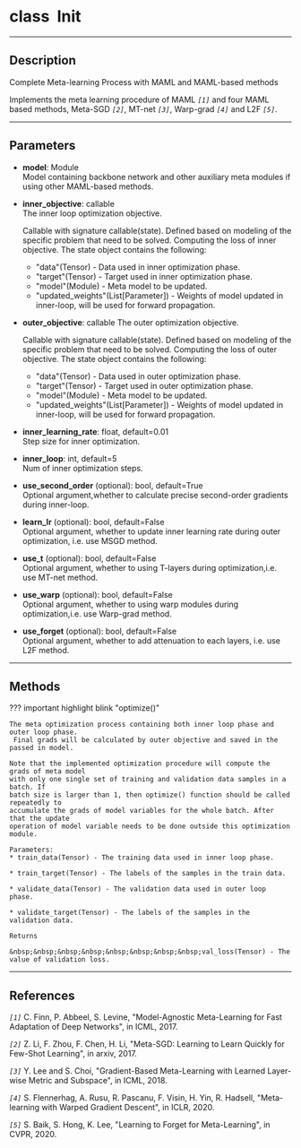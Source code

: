 # __class&nbsp;&nbsp;Init__
***
## Description
Complete Meta-learning Process with MAML and MAML-based methods

Implements the meta learning procedure of MAML _`[1]`_ and four MAML based methods, 
Meta-SGD _`[2]`_, MT-net _`[3]`_, Warp-grad _`[4]`_ and L2F _`[5]`_.
***
## Parameters
* __model__: Module  
    Model containing backbone network and other auxiliary meta modules if using
            other MAML-based methods.
  
* __inner_objective__: callable  
    The inner loop optimization objective.

    Callable with signature callable(state). Defined based on modeling of
    the specific problem that need to be solved. Computing the loss of inner
    objective. The state object contains the following:

    - "data"(Tensor) - 
        Data used in inner optimization phase.
    - "target"(Tensor) - 
        Target used in inner optimization phase.
    - "model"(Module) - 
        Meta model to be updated.
    - "updated_weights"(List[Parameter]) - 
        Weights of model updated in inner-loop, will be used for forward propagation.

* __outer_objective__: callable
    The outer optimization objective.

    Callable with signature callable(state). Defined based on modeling of
    the specific problem that need to be solved. Computing the loss of outer
    objective. The state object contains the following:

    - "data"(Tensor) - 
        Data used in outer optimization phase.
    - "target"(Tensor) - 
        Target used in outer optimization phase.
    - "model"(Module) - 
        Meta model to be updated.
    - "updated_weights"(List[Parameter]) - 
        Weights of model updated in inner-loop, will be used for forward propagation.

* __inner_learning_rate__: float, default=0.01  
    Step size for inner optimization.

* __inner_loop__: int, default=5  
    Num of inner optimization steps.
  
* __use_second_order__ (optional): bool, default=True  
    Optional argument,whether to calculate precise second-order gradients during inner-loop.
  
* __learn_lr__ (optional): bool, default=False  
    Optional argument, whether to update inner learning rate during outer optimization,
    i.e. use MSGD method.

* __use_t__ (optional): bool, default=False  
    Optional argument, whether to using T-layers during optimization,i.e. use MT-net method.

* __use_warp__ (optional): bool, default=False  
    Optional argument, whether to using warp modules during optimization,i.e. use Warp-grad method.

* __use_forget__ (optional): bool, default=False  
    Optional argument, whether to add attenuation to each layers, i.e. use L2F method.

***
## Methods
??? important highlight blink "optimize()"

    The meta optimization process containing both inner loop phase and outer loop phase.
     Final grads will be calculated by outer objective and saved in the passed in model.

    Note that the implemented optimization procedure will compute the grads of meta model
    with only one single set of training and validation data samples in a batch. If
    batch size is larger than 1, then optimize() function should be called repeatedly to
    accumulate the grads of model variables for the whole batch. After that the update
    operation of model variable needs to be done outside this optimization module.

    Parameters:
    * train_data(Tensor) - The training data used in inner loop phase.

    * train_target(Tensor) - The labels of the samples in the train data.

    * validate_data(Tensor) - The validation data used in outer loop phase.

    * validate_target(Tensor) - The labels of the samples in the validation data.

    Returns

    &nbsp;&nbsp;&nbsp;&nbsp;&nbsp;&nbsp;&nbsp;&nbsp;val_loss(Tensor) - The value of validation loss.
***
## References
_`[1]`_ C. Finn, P. Abbeel, S. Levine, "Model-Agnostic Meta-Learning for
     Fast Adaptation of Deep Networks", in ICML, 2017.

_`[2]`_ Z. Li, F. Zhou, F. Chen, H. Li, "Meta-SGD: Learning to Learn Quickly for
Few-Shot Learning", in arxiv, 2017.

_`[3]`_ Y. Lee and S. Choi, "Gradient-Based Meta-Learning with Learned Layer-wise
 Metric and Subspace", in ICML, 2018.

_`[4]`_ S. Flennerhag, A. Rusu, R. Pascanu, F. Visin, H. Yin, R. Hadsell, "Meta-learning
 with Warped Gradient Descent", in ICLR, 2020.

_`[5]`_ S. Baik, S. Hong, K. Lee, "Learning to Forget for Meta-Learning", in CVPR, 2020.
